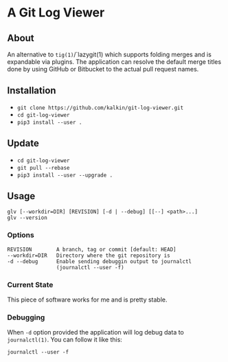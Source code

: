 # A Git Log Viewer

## About

An alternative to `tig(1)`/`lazygit(1) which supports folding merges and is
expandable via plugins. The application can resolve the default merge titles
done by using GitHub or Bitbucket to the actual pull request names.

## Installation

* `git clone https://github.com/kalkin/git-log-viewer.git`
* `cd git-log-viewer`
* `pip3 install --user .`

## Update

* `cd git-log-viewer`
* `git pull --rebase`
* `pip3 install --user --upgrade .`

## Usage

    glv [--workdir=DIR] [REVISION] [-d | --debug] [[--] <path>...]
    glv --version

### Options

    REVISION        A branch, tag or commit [default: HEAD]
    --workdir=DIR   Directory where the git repository is
    -d --debug      Enable sending debuggin output to journalctl
                    (journalctl --user -f)

### Current State

This piece of software works for me and is pretty stable.

### Debugging

When `-d` option provided the application will log debug data to
`journalctl(1)`. You can follow it like this:

    journalctl --user -f
